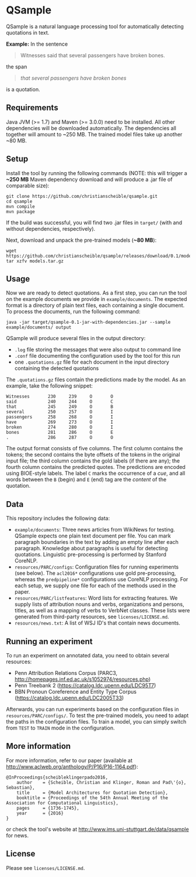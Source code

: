 QSample
=======

QSample is a natural language processing tool for automatically
detecting quotations in text.


**Example:** In the sentence

> Witnesses said that several passengers have broken bones.

the span

> *that several passengers have broken bones*

is a quotation.


Requirements
------------

Java JVM (>= 1.7) and Maven (>= 3.0.0) need to be installed. All other
dependencies will be downloaded automatically. The dependencies all
together will amount to ~250 MB. The trained model files take up another
~80 MB.


Setup
--------

Install the tool by running the following commands (NOTE: this will trigger a
**~250 MB** Maven dependency download and will produce a .jar file of
comparable size):

	git clone https://github.com/christianscheible/qsample.git
	cd qsample
	mvn compile
	mvn package
	
If the build was successful, you will find two .jar files in `target/`
(with and without dependencies, respectively).

Next, download and unpack the pre-trained models (**~80 MB**):

	wget https://github.com/christianscheible/qsample/releases/download/0.1/models.tar.gz
	tar xzfv models.tar.gz


Usage
-----

Now we are ready to detect quotations. As a first step, you can run the
tool on the example documents we provide in `example/documents`. The
expected format is a directory of plain text files, each containing a
single document. To process the documents, run the following command:

	java -jar target/qsample-0.1-jar-with-dependencies.jar --sample example/documents/ output

QSample will produce several files in the output directory:

* `.log` file storing the messages that were also output to command line
* `.conf` file documenting the configuration used by the tool for this run
* one `.quotations.gz` file for each document in the input directory
  containing the detected quotations

The `.quotations.gz` files contain the predictions made by the model. As
an example, take the following snippet:

	Witnesses       230     239     O       O
	said            240     244     O       C
	that            245     249     O       B
	several         250     257     O       I
	passengers      258     268     O       I
	have            269     273     O       I
	broken          274     280     O       I
	bones           281     286     O       E
	.               286     287     O       O
	
The output format consists of five columns. The first column contains
the tokens; the second contains the byte offsets of the tokens in the
original input file; the third column contains the gold labels (if there
are any); the fourth column contains the predicted quotes. The
predictions are encoded using BIOE-style labels. The label `C` marks the
occurrence of a *cue*, and all words between the `B` (begin) and `E`
(end) tag are the *content* of the quotation.


Data
----

This repository includes the following data:

* `example/documents`: Three news articles from WikiNews for
  testing. QSample expects one plain text document per file. You can
  mark paragraph boundaries in the text by adding an empty line after
  each paragraph. Knowledge about paragraphs is useful for detecting
  quotations. Linguistic pre-processing is performed by Stanford
  CoreNLP.
* `resources/PARC/configs`: Configuration files for running experiments
  (see below). The `acl2016*` configurations use gold pre-processing,
  whereas the `predpipeline*` configurations use CoreNLP processing. For
  each setup, we supply one file for each of the methods used in the
  paper.
* `resources/PARC/listfeatures`: Word lists for extracting features. We
  supply lists of attribution nouns and verbs, organizations and
  persons, titles, as well as a mapping of verbs to VerbNet
  classes. These lists were generated from third-party resources, see
  `licenses/LICENSE.md`.
* `resources/news.txt`: A list of WSJ ID's that contain news documents.


Running an experiment
---------------------

To run an experiment on annotated data, you need to obtain several
resources:

* Penn Attribution Relations Corpus (PARC3, http://homepages.inf.ed.ac.uk/s1052974/resources.php)
* Penn Treebank 2 (https://catalog.ldc.upenn.edu/LDC95T7)
* BBN Pronoun Coreference and Entity Type Corpus (https://catalog.ldc.upenn.edu/LDC2005T33)

Afterwards, you can run experiments based on the configuration files in
`resources/PARC/configs/`. To test the pre-trained models, you need to
adapt the paths in the configuration files. To train a model, you can
simply switch from `TEST` to `TRAIN` mode in the configuration.


More information
----------------

For more information, refer to our paper (available at
http://www.aclweb.org/anthology/P/P16/P16-1164.pdf):

	@InProceedings{scheibleklingerpado2016,
		author    = {Scheible, Christian and Klinger, Roman and Pad\'{o}, Sebastian},
		title     = {Model Architectures for Quotation Detection},
		booktitle = {Proceedings of the 54th Annual Meeting of the Association for Computational Linguistics},
		pages     = {1736-1745},
		year      = {2016}
	}

	
or check the tool's website at
http://www.ims.uni-stuttgart.de/data/qsample for news.


License
-------

Please see `licenses/LICENSE.md`.
